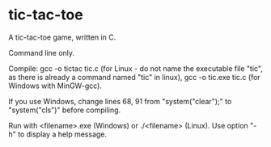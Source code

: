 # tic-tac-toe
A tic-tac-toe game, written in C.

Command line only.

Compile: gcc -o tictac tic.c (for Linux - do not name the executable file "tic", as there is already a command named "tic" in linux), gcc -o tic.exe tic.c (for Windows with MinGW-gcc).

If you use Windows, change lines 68, 91 from "system("clear");" to "system("cls")" before compiling. 

Run with \<filename\>.exe (Windows) or ./\<filename\> (Linux). Use option "-h" to display a help message. 
